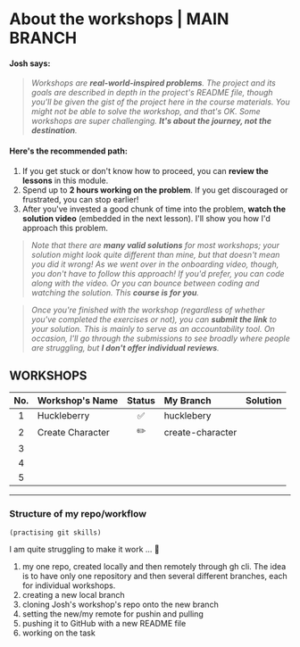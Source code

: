 # About the workshops | MAIN BRANCH

#### Josh says:

> _Workshops are **real-world-inspired problems**. The project and its goals are described in depth in the project's README file, though you'll be given the gist of the project here in the course materials. You might not be able to solve the workshop, and that's OK. Some workshops are super challenging. **It's about the journey, not the destination**._

#### Here's the recommended path:

1. If you get stuck or don't know how to proceed, you can **review the lessons** in this module.
2. Spend up to **2 hours working on the problem**. If you get discouraged or frustrated, you can stop earlier!
3. After you've invested a good chunk of time into the problem, **watch the solution video** (embedded in the next lesson). I'll show you how I'd approach this problem.

> _Note that there are **many valid solutions** for most workshops; your solution might look quite different than mine, but that doesn't mean you did it wrong! As we went over in the onboarding video, though, you don't have to follow this approach! If you'd prefer, you can code along with the video. Or you can bounce between coding and watching the solution. This **course is for you**._

> _Once you're finished with the workshop (regardless of whether you've completed the exercises or not), you can **submit the link** to your solution. This is mainly to serve as an accountability tool. On occasion, I'll go through the submissions to see broadly where people are struggling, but **I don't offer individual reviews**._

## WORKSHOPS

| No. | Workshop's Name  | Status | My Branch        | Solution |
| :-: | :--------------- | :----: | :--------------- | :------- |
|  1  | Huckleberry      |   ✅   | hucklebery       |          |
|  2  | Create Character |   ✏️   | create-character |          |
|  3  |                  |        |                  |          |
|  4  |                  |        |                  |          |
|  5  |                  |        |                  |          |

---

### Structure of my repo/workflow

`(practising git skills)`

I am quite struggling to make it work ... 🧐

1. my one repo, created locally and then remotely through gh cli. The idea is to have only one repository and then several different branches, each for individual workshops.
2. creating a new local branch
3. cloning Josh's workshop's repo onto the new branch
4. setting the new/my remote for pushin and pulling
5. pushing it to GitHub with a new README file
6. working on the task
